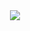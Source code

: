 <div id="header" align="center">
  <img src="https://www.canva.com/design/DAFQLD5moqI/J-8M2bhXNMkcjQZ2R5Gcnw/view?utm_content=DAFQLD5moqI&utm_campaign=designshare&utm_medium=link&utm_source=publishsharelink"/>
</div>
